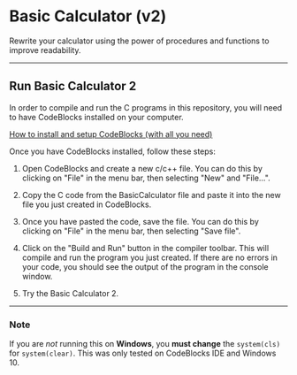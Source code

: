 # Basic Calculator (v2)
Rewrite your calculator using the power of procedures and functions to improve readability.
- - -
## Run Basic Calculator 2
In order to compile and run the C programs in this repository, you will need to have CodeBlocks installed on your computer.

[How to install and setup CodeBlocks (with all you need)](https://www.youtube.com/watch?v=GWJqsmitR2I)

Once you have CodeBlocks installed, follow these steps:

1. Open CodeBlocks and create a new c/c++ file. You can do this by clicking on "File" in the menu bar, then selecting "New" and "File...".

1. Copy the C code from the BasicCalculator file and paste it into the new file you just created in CodeBlocks.

1. Once you have pasted the code, save the file. You can do this by clicking on "File" in the menu bar, then selecting "Save file".

1. Click on the "Build and Run" button in the compiler toolbar. This will compile and run the program you just created. If there are no errors in your code, you should see the output of the program in the console window.

1. Try the Basic Calculator 2.
- - -
### Note
If you are _not_ running this on __Windows__, you __must change__ the `system(cls)` for `system(clear)`.
This was only tested on CodeBlocks IDE and Windows 10.